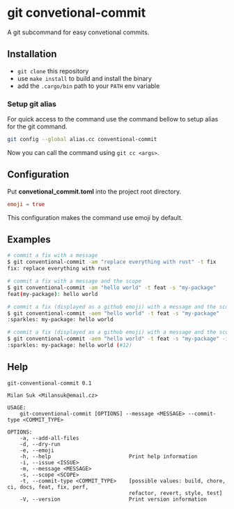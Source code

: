 # git convetional-commit

A git subcommand for easy convetional commits.

## Installation

 - `git clone` this repository
 - use `make install` to build and install the binary
 - add the `.cargo/bin` path to your `PATH` env variable

### Setup git alias

For quick access to the command use the command bellow to setup alias for the git command.

```bash
git config --global alias.cc conventional-commit
```

Now you can call the command using `git cc <args>`.

## Configuration

Put **convetional_commit.toml** into the project root directory.

```toml
emoji = true
```

This configuration makes the command use emoji by default.

## Examples

```bash
# commit a fix with a message
$ git conventional-commit -am "replace everything with rust" -t fix
fix: replace everything with rust

# commit a fix with a message and the scope
$ git conventional-commit -am "hello world" -t feat -s "my-package"
feat(my-package): hello world

# commit a fix (displayed as a github emoji) with a message and the scope
$ git conventional-commit -aem "hello world" -t feat -s "my-package"
:sparkles: my-package: hello world

# commit a fix (displayed as a github emoji) with a message and the scope and include the issue number
$ git conventional-commit -aem "hello world" -t feat -s "my-package" -i "#12"
:sparkles: my-package: hello world (#12)
```

## Help

```
git-conventional-commit 0.1

Milan Suk <Milansuk@email.cz>

USAGE:
    git-conventional-commit [OPTIONS] --message <MESSAGE> --commit-type <COMMIT_TYPE>

OPTIONS:
    -a, --add-all-files                
    -d, --dry-run                      
    -e, --emoji                        
    -h, --help                         Print help information
    -i, --issue <ISSUE>                
    -m, --message <MESSAGE>            
    -s, --scope <SCOPE>                
    -t, --commit-type <COMMIT_TYPE>    [possible values: build, chore, ci, docs, feat, fix, perf,
                                       refactor, revert, style, test]
    -V, --version                      Print version information
```

